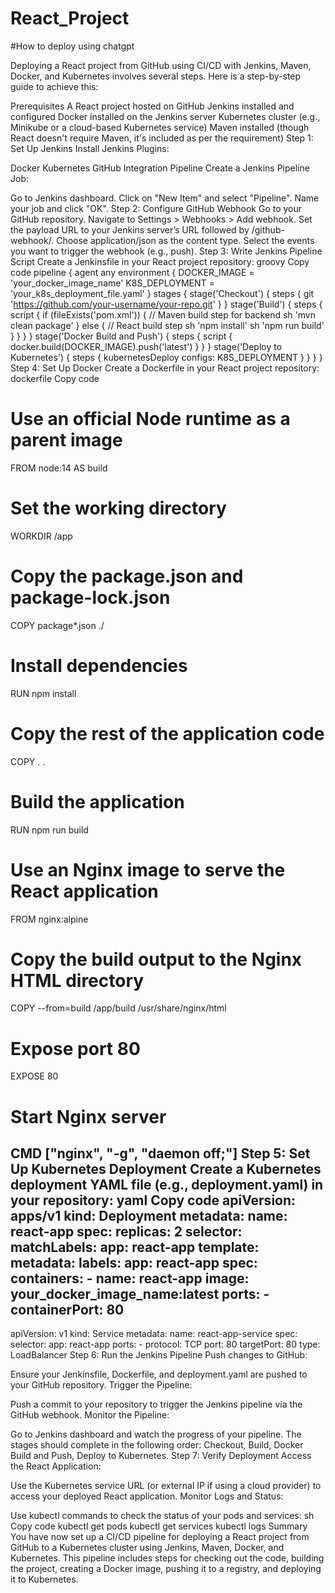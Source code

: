 # React_Project 
#How to deploy using chatgpt 

Deploying a React project from GitHub using CI/CD with Jenkins, Maven, Docker, and Kubernetes involves several steps. Here is a step-by-step guide to achieve this:

Prerequisites
A React project hosted on GitHub
Jenkins installed and configured
Docker installed on the Jenkins server
Kubernetes cluster (e.g., Minikube or a cloud-based Kubernetes service)
Maven installed (though React doesn't require Maven, it's included as per the requirement)
Step 1: Set Up Jenkins
Install Jenkins Plugins:

Docker
Kubernetes
GitHub Integration
Pipeline
Create a Jenkins Pipeline Job:

Go to Jenkins dashboard.
Click on "New Item" and select "Pipeline".
Name your job and click "OK".
Step 2: Configure GitHub Webhook
Go to your GitHub repository.
Navigate to Settings > Webhooks > Add webhook.
Set the payload URL to your Jenkins server’s URL followed by /github-webhook/.
Choose application/json as the content type.
Select the events you want to trigger the webhook (e.g., push).
Step 3: Write Jenkins Pipeline Script
Create a Jenkinsfile in your React project repository:
groovy
Copy code
pipeline {
    agent any
    environment {
        DOCKER_IMAGE = 'your_docker_image_name'
        K8S_DEPLOYMENT = 'your_k8s_deployment_file.yaml'
    }
    stages {
        stage('Checkout') {
            steps {
                git 'https://github.com/your-username/your-repo.git'
            }
        }
        stage('Build') {
            steps {
                script {
                    if (fileExists('pom.xml')) {
                        // Maven build step for backend
                        sh 'mvn clean package'
                    } else {
                        // React build step
                        sh 'npm install'
                        sh 'npm run build'
                    }
                }
            }
        }
        stage('Docker Build and Push') {
            steps {
                script {
                    docker.build(DOCKER_IMAGE).push('latest')
                }
            }
        }
        stage('Deploy to Kubernetes') {
            steps {
                kubernetesDeploy configs: K8S_DEPLOYMENT
            }
        }
    }
}
Step 4: Set Up Docker
Create a Dockerfile in your React project repository:
dockerfile
Copy code
# Use an official Node runtime as a parent image
FROM node:14 AS build

# Set the working directory
WORKDIR /app

# Copy the package.json and package-lock.json
COPY package*.json ./

# Install dependencies
RUN npm install

# Copy the rest of the application code
COPY . .

# Build the application
RUN npm run build

# Use an Nginx image to serve the React application
FROM nginx:alpine

# Copy the build output to the Nginx HTML directory
COPY --from=build /app/build /usr/share/nginx/html

# Expose port 80
EXPOSE 80

# Start Nginx server
CMD ["nginx", "-g", "daemon off;"]
Step 5: Set Up Kubernetes Deployment
Create a Kubernetes deployment YAML file (e.g., deployment.yaml) in your repository:
yaml
Copy code
apiVersion: apps/v1
kind: Deployment
metadata:
  name: react-app
spec:
  replicas: 2
  selector:
    matchLabels:
      app: react-app
  template:
    metadata:
      labels:
        app: react-app
    spec:
      containers:
      - name: react-app
        image: your_docker_image_name:latest
        ports:
        - containerPort: 80
---
apiVersion: v1
kind: Service
metadata:
  name: react-app-service
spec:
  selector:
    app: react-app
  ports:
    - protocol: TCP
      port: 80
      targetPort: 80
  type: LoadBalancer
Step 6: Run the Jenkins Pipeline
Push changes to GitHub:

Ensure your Jenkinsfile, Dockerfile, and deployment.yaml are pushed to your GitHub repository.
Trigger the Pipeline:

Push a commit to your repository to trigger the Jenkins pipeline via the GitHub webhook.
Monitor the Pipeline:

Go to Jenkins dashboard and watch the progress of your pipeline.
The stages should complete in the following order: Checkout, Build, Docker Build and Push, Deploy to Kubernetes.
Step 7: Verify Deployment
Access the React Application:

Use the Kubernetes service URL (or external IP if using a cloud provider) to access your deployed React application.
Monitor Logs and Status:

Use kubectl commands to check the status of your pods and services:
sh
Copy code
kubectl get pods
kubectl get services
kubectl logs <pod-name>
Summary
You have now set up a CI/CD pipeline for deploying a React project from GitHub to a Kubernetes cluster using Jenkins, Maven, Docker, and Kubernetes. This pipeline includes steps for checking out the code, building the project, creating a Docker image, pushing it to a registry, and deploying it to Kubernetes.
